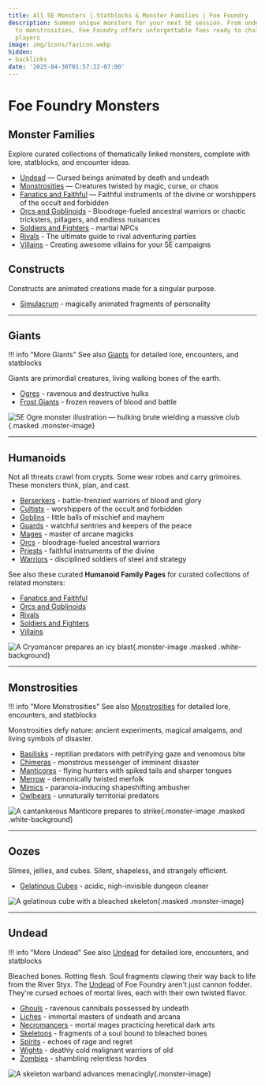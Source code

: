 ```yaml
---
title: All 5E Monsters | Statblocks & Monster Families | Foe Foundry
description: Summon unique monsters for your next 5E session. From undead horrors
  to monstrosities, Foe Foundry offers unforgettable foes ready to challenge your
  players
image: img/icons/favicon.webp
hidden:
- backlinks
date: '2025-04-30T01:57:22-07:00'
---
```

# Foe Foundry Monsters

## Monster Families

Explore curated collections of thematically linked monsters, complete with lore, statblocks, and encounter ideas.

- [Undead](../families/undead.md) — Cursed beings animated by death and undeath
- [Monstrosities](../families/monstrosities.md) — Creatures twisted by magic, curse, or chaos
- [Fanatics and Faithful](../families/fanatics_and_faithful.md) — Faithful instruments of the divine or worshippers of the occult and forbidden
- [Orcs and Goblinoids](../families/orcs_and_goblinoids.md) - Bloodrage-fueled ancestral warriors or 
chaotic tricksters, pillagers, and endless nuisances
- [Soldiers and Fighters](../families/soldiers_and_fighters.md) - martial NPCs
- [Rivals](../families/rivals.md) - The ultimate guide to rival adventuring parties
- [Villains](../families/villains.md) -  Creating awesome villains for your 5E campaigns

## Constructs

Constructs are animated creations made for a singular purpose.

- [Simulacrum](simulacrum.md) - magically animated fragments of personality

---

## Giants

!!! info "More Giants"
    See also [Giants](../families/giants.md) for detailed lore, encounters, and statblocks

Giants are primordial creatures, living walking bones of the earth.

- [Ogres](ogre.md) - ravenous and destructive hulks
- [Frost Giants](frost-giant.md) - frozen reavers of blood and battle

![5E Ogre monster illustration — hulking brute wielding a massive club](../img/monsters/ogre.webp){.masked .monster-image}

---

## Humanoids

Not all threats crawl from crypts. Some wear robes and carry grimoires. These monsters think, plan, and cast.

- [Berserkers](../monsters/berserker.md) - battle-frenzied warriors of blood and glory
- [Cultists](cultist.md) - worshippers of the occult and forbidden
- [Goblins](goblin.md) - little balls of mischief and mayhem
- [Guards](guard.md) - watchful sentries and keepers of the peace
- [Mages](mage.md) - master of arcane magicks
- [Orcs](orc.md) - bloodrage-fueled ancestral warriors
- [Priests](priest.md) - faithful instruments of the divine
- [Warriors](warrior.md) - disciplined soldiers of steel and strategy

See also these curated **Humanoid Family Pages** for curated collections of related monsters:

- [Fanatics and Faithful](../families/fanatics_and_faithful.md)
- [Orcs and Goblinoids](../families/orcs_and_goblinoids.md)
- [Rivals](../families/rivals.md)
- [Soldiers and Fighters](../families/soldiers_and_fighters.md)
- [Villains](../families/villains.md)

![A Cryomancer prepares an icy blast](../img/monsters/cryomancer2.webp){.monster-image .masked .white-background}

---

## Monstrosities

!!! info "More Monstrosities"
    See also [Monstrosities](../families/monstrosities.md) for detailed lore, encounters, and statblocks

Monstrosities defy nature: ancient experiments, magical amalgams, and living symbols of disaster.

- [Basilisks](basilisk.md) - reptilian predators with petrifying gaze and venomous bite
- [Chimeras](chimera.md) - monstrous messenger of imminent disaster
- [Manticores](manticore.md) - flying hunters with spiked tails and sharper tongues
- [Merrow](merrow.md) - demonically twisted merfolk
- [Mimics](mimic.md) - paranoia-inducing shapeshifting ambusher
- [Owlbears](owlbear.md) - unnaturally territorial predators

![A cantankerous Manticore prepares to strike](../img/monsters/manticore.webp){.monster-image .masked .white-background}

---

## Oozes

Slimes, jellies, and cubes. Silent, shapeless, and strangely efficient.

- [Gelatinous Cubes](gelatinous-cube.md) - acidic, nigh-invisible dungeon cleaner

![A gelatinous cube with a bleached skeleton](../img/monsters/gelatinous-cube.webp){.masked .monster-image}


---

## Undead

!!! info "More Undead"
    See also [Undead](../families/undead.md) for detailed lore, encounters, and statblocks

Bleached bones. Rotting flesh. Soul fragments clawing their way back to life from the River Styx. The [Undead](../families/undead.md) of Foe Foundry aren't just cannon fodder. They're cursed echoes of mortal lives, each with their own twisted flavor.

- [Ghouls](ghoul.md) - ravenous cannibals possessed by undeath
- [Liches](lich.md) - immortal masters of undeath and arcana
- [Necromancers](mage.md#necromancers) - mortal mages practicing heretical dark arts
- [Skeletons](skeleton.md) - fragments of a soul bound to bleached bones
- [Spirits](spirit.md) - echoes of rage and regret
- [Wights](wight.md) - deathly cold malignant warriors of old
- [Zombies](zombie.md) - shambling relentless hordes

![A skeleton warband advances menacingly](../img/monsters/skeleton_warband.webp){.monster-image}
